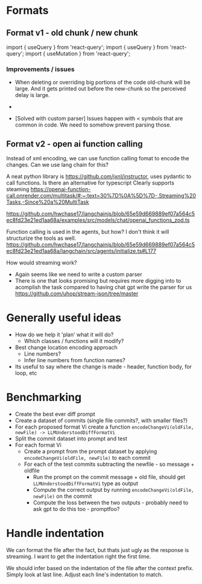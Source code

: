 # Formats

## Format v1 - old chunk / new chunk
<file path="">
<change summary="Updating imports to account for previous change">
<old-chunk>
import { useQuery } from 'react-query';
</old-chunk>
<new-chunk>
import { useQuery } from 'react-query';
import { useMutation } from 'react-query';
</new-chunk>
</change>

### Improvements / issues
- When deleting or overriding big portions of the code old-chunk will be large. And it gets printed out before the new-chunk so the perceived delay is large.
- 

- [Solved with custom parser] Issues happen with < symbols that are common in code. We need to somehow prevent parsing those. 

## Format v2 - open ai function calling
Instead of xml encoding, we can use function calling fomat to encode the changes.
Can we use lang chain for this?

A neat python library is https://github.com/jxnl/instructor, uses pydantic to call functions.
Is there an alternative for typescript
Clearly supports steaming https://openai-function-call.onrender.com/multitask/#:~:text=30%7D%0A%5D%7D-,Streaming%20Tasks,-Since%20a%20MultiTask

https://github.com/hwchase17/langchainjs/blob/65e59d669889ef07a564c5ec8fd23e21ed1aa68a/examples/src/models/chat/openai_functions_zod.ts

Function calling is used in the agents, but how? I don't think it will structurize the tools as well.
https://github.com/hwchase17/langchainjs/blob/65e59d669889ef07a564c5ec8fd23e21ed1aa68a/langchain/src/agents/initialize.ts#L177

How would streaming work?
- Again seems like we need to write a custom parser
- There is one that looks promising but requires more digging into to acomplish the task compared to having chat gpt write the parser for us https://github.com/uhop/stream-json/tree/master

# Generally useful ideas
- How do we help it 'plan' what it will do?
  - Which classes / functions will it modify?
- Best change location encoding approach 
  - Line numbers?
  - Infer line numbers from function names?
- Its useful to say where the change is made - header, function body, for loop, etc

# Benchmarking
- Create the best ever diff prompt
- Create a dataset of commits (single file commits?, with smaller files?)
- For each proposed format Vi create a function `encodeChangeVi(oldFile, newFile) -> LLMUnderstoodDiffFormatVi`
- Split the commit dataset into prompt and test
- For each format Vi
  - Create a prompt from the prompt dataset by applying `encodeChangeVi(oldFile, newFile)` to each commit
  - For each of the test commits subtracting the newfile - so message + oldfile
    - Run the prompt on the commit message + old file, should get `LLMUnderstoodDiffFormatVi` type as output
    - Compute the correct output by running `encodeChangeVi(oldFile, newFile)` on the commit
    - Compute the loss between the two outputs - probably need to ask gpt to do this too - promptfoo?


# Handle indentation
We can format the file after the fact, but thats just ugly as the response is streaming.
I want to get the indentation right the first time.

We should infer based on the indentation of the file after the context prefix. 
Simply look at last line.
Adjust each line's indentation to match.

